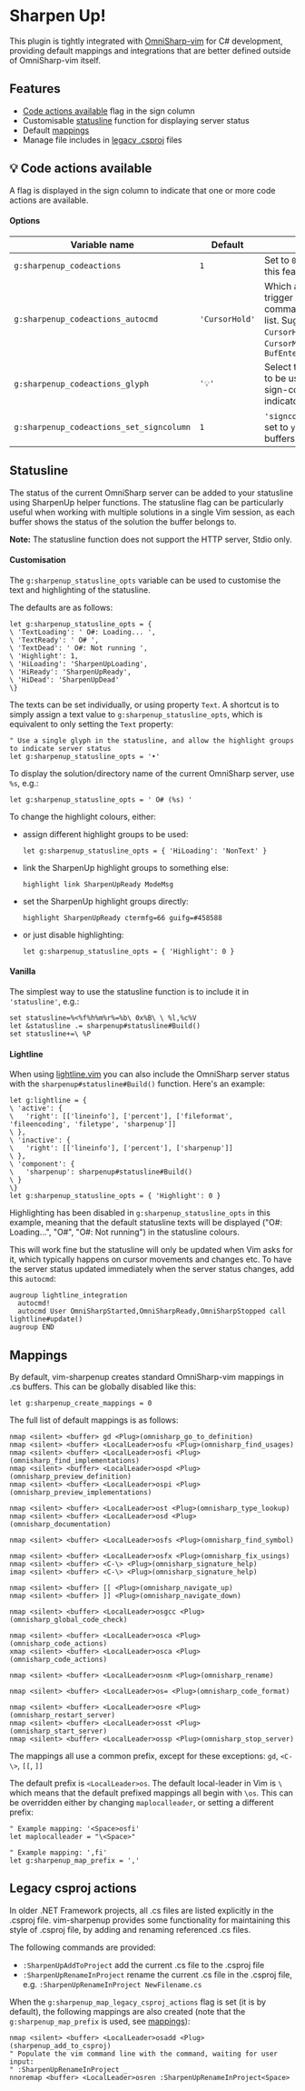 # Sharpen Up!

This plugin is tightly integrated with [OmniSharp-vim](https://github.com/OmniSharp/omnisharp-vim) for C# development, providing default mappings and integrations that are better defined outside of OmniSharp-vim itself.

## Features

* [Code actions available](#code-actions-available) flag in the sign column
* Customisable [statusline](#statusline) function for displaying server status
* Default [mappings](#mappings)
* Manage file includes in [legacy .csproj](#legacy-csproj-actions) files

## 💡 Code actions available

A flag is displayed in the sign column to indicate that one or more code actions are available.

#### Options

| Variable name                            | Default        |                                                              |
|------------------------------------------|----------------|--------------------------------------------------------------|
| `g:sharpenup_codeactions`                | `1`            | Set to `0` to disable this feature                           |
| `g:sharpenup_codeactions_autocmd`        | `'CursorHold'` | Which autocmd to trigger on - can be a comma separated list. Suggestions: `CursorHold`, `CursorMoved`, `BufEnter,CursorMoved` |
| `g:sharpenup_codeactions_glyph`          | `'💡'`         | Select the character to be used as the sign-column indicator |
| `g:sharpenup_codeactions_set_signcolumn` | `1`            | `'signcolumn'` will be set to `yes` for .cs buffers          |

## Statusline

The status of the current OmniSharp server can be added to your statusline using SharpenUp helper functions.
The statusline flag can be particularly useful when working with multiple solutions in a single Vim session, as each buffer shows the status of the solution the buffer belongs to.

**Note:** The statusline function does not support the HTTP server, Stdio only.

#### Customisation

The `g:sharpenup_statusline_opts` variable can be used to customise the text and highlighting of the statusline.

The defaults are as follows:

```vim
let g:sharpenup_statusline_opts = {
\ 'TextLoading': ' O#: Loading... ',
\ 'TextReady': ' O# ',
\ 'TextDead': ' O#: Not running ',
\ 'Highlight': 1,
\ 'HiLoading': 'SharpenUpLoading',
\ 'HiReady': 'SharpenUpReady',
\ 'HiDead': 'SharpenUpDead'
\}
```

The texts can be set individually, or using property `Text`.
A shortcut is to simply assign a text value to `g:sharpenup_statusline_opts`, which is equivalent to only setting the `Text` property:

```vim
" Use a single glyph in the statusline, and allow the highlight groups to indicate server status
let g:sharpenup_statusline_opts = '•'
```

To display the solution/directory name of the current OmniSharp server, use
`%s`, e.g.:

```vim
let g:sharpenup_statusline_opts = ' O# (%s) '
```

To change the highlight colours, either:

* assign different highlight groups to be used:
  ```vim
  let g:sharpenup_statusline_opts = { 'HiLoading': 'NonText' }
  ```
* link the SharpenUp highlight groups to something else:
  ```vim
  highlight link SharpenUpReady ModeMsg
  ```
* set the SharpenUp highlight groups directly:
  ```vim
  highlight SharpenUpReady ctermfg=66 guifg=#458588
  ```
* or just disable highlighting:
  ```vim
  let g:sharpenup_statusline_opts = { 'Highlight': 0 }
  ```

#### Vanilla

The simplest way to use the statusline function is to include it in `'statusline'`, e.g.:

```vim
set statusline=%<%f%h%m%r%=%b\ 0x%B\ \ %l,%c%V
let &statusline .= sharpenup#statusline#Build()
set statusline+=\ %P
```

#### Lightline

When using [lightline.vim](https://github.com/itchyny/lightline.vim) you can also include the OmniSharp server status with the `sharpenup#statusline#Build()` function.
Here's an example:

```vim
let g:lightline = {
\ 'active': {
\   'right': [['lineinfo'], ['percent'], ['fileformat', 'fileencoding', 'filetype', 'sharpenup']]
\ },
\ 'inactive': {
\   'right': [['lineinfo'], ['percent'], ['sharpenup']]
\ },
\ 'component': {
\   'sharpenup': sharpenup#statusline#Build()
\ }
\}
let g:sharpenup_statusline_opts = { 'Highlight': 0 }
```

Highlighting has been disabled in `g:sharpenup_statusline_opts` in this example, meaning that the default statusline texts will be displayed ("O#: Loading...", "O#", "O#: Not running") in the statusline colours.

This will work fine but the statusline will only be updated when Vim asks for it, which typically happens on cursor movements and changes etc. To have the server status updated immediately when the server status changes, add this `autocmd`:

```vim
augroup lightline_integration
  autocmd!
  autocmd User OmniSharpStarted,OmniSharpReady,OmniSharpStopped call lightline#update()
augroup END
```

## Mappings

By default, vim-sharpenup creates standard OmniSharp-vim mappings in .cs buffers.
This can be globally disabled like this:

```vim
let g:sharpenup_create_mappings = 0
```

The full list of default mappings is as follows:

```vim
nmap <silent> <buffer> gd <Plug>(omnisharp_go_to_definition)
nmap <silent> <buffer> <LocalLeader>osfu <Plug>(omnisharp_find_usages)
nmap <silent> <buffer> <LocalLeader>osfi <Plug>(omnisharp_find_implementations)
nmap <silent> <buffer> <LocalLeader>ospd <Plug>(omnisharp_preview_definition)
nmap <silent> <buffer> <LocalLeader>ospi <Plug>(omnisharp_preview_implementations)

nmap <silent> <buffer> <LocalLeader>ost <Plug>(omnisharp_type_lookup)
nmap <silent> <buffer> <LocalLeader>osd <Plug>(omnisharp_documentation)

nmap <silent> <buffer> <LocalLeader>osfs <Plug>(omnisharp_find_symbol)

nmap <silent> <buffer> <LocalLeader>osfx <Plug>(omnisharp_fix_usings)
nmap <silent> <buffer> <C-\> <Plug>(omnisharp_signature_help)
imap <silent> <buffer> <C-\> <Plug>(omnisharp_signature_help)

nmap <silent> <buffer> [[ <Plug>(omnisharp_navigate_up)
nmap <silent> <buffer> ]] <Plug>(omnisharp_navigate_down)

nmap <silent> <buffer> <LocalLeader>osgcc <Plug>(omnisharp_global_code_check)

nmap <silent> <buffer> <LocalLeader>osca <Plug>(omnisharp_code_actions)
xmap <silent> <buffer> <LocalLeader>osca <Plug>(omnisharp_code_actions)

nmap <silent> <buffer> <LocalLeader>osnm <Plug>(omnisharp_rename)

nmap <silent> <buffer> <LocalLeader>os= <Plug>(omnisharp_code_format)

nmap <silent> <buffer> <LocalLeader>osre <Plug>(omnisharp_restart_server)
nmap <silent> <buffer> <LocalLeader>osst <Plug>(omnisharp_start_server)
nmap <silent> <buffer> <LocalLeader>ossp <Plug>(omnisharp_stop_server)
```

The mappings all use a common prefix, except for these exceptions: `gd`, `<C-\>`, `[[`, `]]`

The default prefix is `<LocalLeader>os`.
The default local-leader in Vim is `\` which means that the default prefixed mappings all begin with `\os`.
This can be overridden either by changing `maplocalleader`, or setting a different prefix:

```vim
" Example mapping: '<Space>osfi'
let maplocalleader = "\<Space>"

" Example mapping: ',fi'
let g:sharpenup_map_prefix = ','
```

## Legacy csproj actions

In older .NET Framework projects, all .cs files are listed explicitly in the .csproj file.
vim-sharpenup provides some functionality for maintaining this style of .csproj file, by adding and renaming referenced .cs files.

The following commands are provided:

- `:SharpenUpAddToProject` add the current .cs file to the .csproj file
- `:SharpenUpRenameInProject` rename the current .cs file in the .csproj file, e.g. `:SharpenUpRenameInProject NewFilename.cs`

When the `g:sharpenup_map_legacy_csproj_actions` flag is set (it is by default), the following mappings are also created (note that the `g:sharpenup_map_prefix` is used, see [mappings](#mappings)):

```vim
nmap <silent> <buffer> <LocalLeader>osadd <Plug>(sharpenup_add_to_csproj)
" Populate the vim command line with the command, waiting for user input:
" :SharpenUpRenameInProject _
nnoremap <buffer> <LocalLeader>osren :SharpenUpRenameInProject<Space>
```
